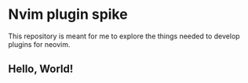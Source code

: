 # Nvim plugin spike

This repository is meant for me to explore the things needed to develop plugins
for neovim.

## Hello, World!
